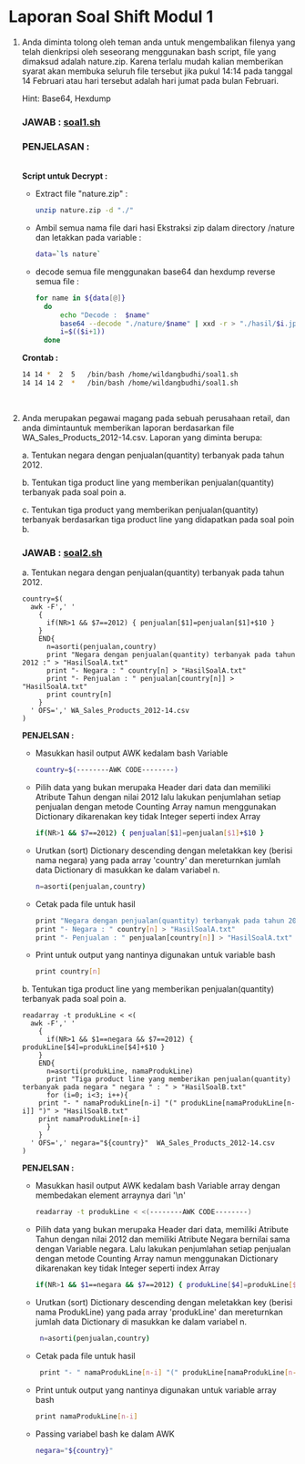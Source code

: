 # Laporan Soal Shift Modul 1

1. Anda diminta tolong oleh teman anda untuk mengembalikan filenya yang telah dienkripsi oleh seseorang menggunakan bash script, file yang dimaksud adalah nature.zip. Karena terlalu mudah kalian memberikan syarat akan membuka seluruh file tersebut jika pukul 14:14 pada tanggal 14 Februari atau hari tersebut adalah hari jumat pada bulan Februari.

    Hint: Base64, Hexdump

    ### JAWAB : [soal1.sh](/soal1.sh)
    
    ### PENJELASAN :
    <br> **Script untuk Decrypt :**
    - Extract file "nature.zip" :
      ```sh
      unzip nature.zip -d "./"
      ```
    - Ambil semua nama file dari hasi Ekstraksi zip dalam directory /nature dan letakkan pada variable :
      ```sh
      data=`ls nature`
      ```
    - decode semua file menggunakan base64 dan hexdump reverse semua file :
      ```sh
      for name in ${data[@]}
        do
            echo "Decode :  $name"
            base64 --decode "./nature/$name" | xxd -r > "./hasil/$i.jpeg"
            i=$(($i+1))
        done
      ```
    **Crontab :** 
    ```sh
    14 14 *  2  5   /bin/bash /home/wildangbudhi/soal1.sh
    14 14 14 2  *   /bin/bash /home/wildangbudhi/soal1.sh
    ```
    <br>
2. Anda merupakan pegawai magang pada sebuah perusahaan retail, dan anda dimintauntuk memberikan laporan berdasarkan file WA_Sales_Products_2012-14.csv. Laporan yang diminta berupa:

    a. Tentukan negara dengan penjualan(quantity) terbanyak pada tahun 2012.
    
    b. Tentukan tiga product line yang memberikan penjualan(quantity) terbanyak pada soal poin a.
    
    c. Tentukan tiga product yang memberikan penjualan(quantity) terbanyak berdasarkan tiga product line yang didapatkan pada soal poin b.

    ### JAWAB : [soal2.sh](/soal2.sh)
    a. Tentukan negara dengan penjualan(quantity) terbanyak pada tahun 2012.
    ```
    country=$( 
      awk -F',' '
        {
          if(NR>1 && $7==2012) { penjualan[$1]=penjualan[$1]+$10 }
        }
        END{
          n=asorti(penjualan,country)
          print "Negara dengan penjualan(quantity) terbanyak pada tahun 2012 :" > "HasilSoalA.txt"
          print "- Negara : " country[n] > "HasilSoalA.txt"
          print "- Penjualan : " penjualan[country[n]] > "HasilSoalA.txt"
          print country[n]
        }
      ' OFS=',' WA_Sales_Products_2012-14.csv 
    ) 
    ```
    **PENJELSAN :**
	- Masukkan hasil output AWK kedalam bash Variable
		```sh
		country=$(--------AWK CODE--------)
		```
    - Pilih data yang bukan merupaka Header dari data dan memiliki Atribute Tahun dengan nilai 2012 lalu lakukan penjumlahan setiap penjualan dengan metode Counting Array namun menggunakan Dictionary dikarenakan key tidak Integer seperti index Array
		```sh
		if(NR>1 && $7==2012) { penjualan[$1]=penjualan[$1]+$10 }
		```
	- Urutkan (sort) Dictionary descending dengan meletakkan key (berisi nama negara) yang pada array 'country' dan mereturnkan jumlah data Dictionary di masukkan ke dalam variabel n. 
		```sh
		n=asorti(penjualan,country)
		```
	- Cetak pada file untuk hasil
		```sh
		print "Negara dengan penjualan(quantity) terbanyak pada tahun 2012 :" > "HasilSoalA.txt"
		print "- Negara : " country[n] > "HasilSoalA.txt"
		print "- Penjualan : " penjualan[country[n]] > "HasilSoalA.txt"
	    ```
	- Print untuk output yang nantinya digunakan untuk variable bash
		```sh
		print country[n]
		```
    b. Tentukan tiga product line yang memberikan penjualan(quantity) terbanyak pada soal poin a.
    ```
    readarray -t produkLine < <(
	  awk -F',' '
	    {
	      if(NR>1 && $1==negara && $7==2012) { produkLine[$4]=produkLine[$4]+$10 }
	    }
	    END{
	      n=asorti(produkLine, namaProdukLine)
	      print "Tiga product line yang memberikan penjualan(quantity) terbanyak pada negara " negara " : " > "HasilSoalB.txt"
	      for (i=0; i<3; i++){
		print "- " namaProdukLine[n-i] "(" produkLine[namaProdukLine[n-i]] ")" > "HasilSoalB.txt"
		print namaProdukLine[n-i]
	      }
	    }
	  ' OFS=',' negara="${country}"  WA_Sales_Products_2012-14.csv
	)
    ```
    **PENJELSAN :**
	- Masukkan hasil output AWK kedalam bash Variable array dengan membedakan element arraynya dari '\n'
		```sh
		readarray -t produkLine < <(--------AWK CODE--------)
		```
   	- Pilih data yang bukan merupaka Header dari data, memiliki Atribute Tahun dengan nilai 2012 dan memiliki Atribute Negara bernilai sama dengan Variable negara. Lalu lakukan penjumlahan setiap penjualan dengan metode Counting Array namun menggunakan Dictionary dikarenakan key tidak Integer seperti index Array
		```sh
		if(NR>1 && $1==negara && $7==2012) { produkLine[$4]=produkLine[$4]+$10 }
		```
	- Urutkan (sort) Dictionary descending dengan meletakkan key (berisi nama ProdukLine) yang pada array 'produkLine' dan mereturnkan jumlah data Dictionary di masukkan ke dalam variabel n.
		```sh
		 n=asorti(penjualan,country)
		```
	- Cetak pada file untuk hasil
		```sh
		 print "- " namaProdukLine[n-i] "(" produkLine[namaProdukLine[n-i]] ")" > "HasilSoalB.txt"
		```
	- Print untuk output yang nantinya digunakan untuk variable array bash
		```sh
		print namaProdukLine[n-i]
		```
	- Passing variabel bash ke dalam AWK
		```sh
		negara="${country}"
		```
